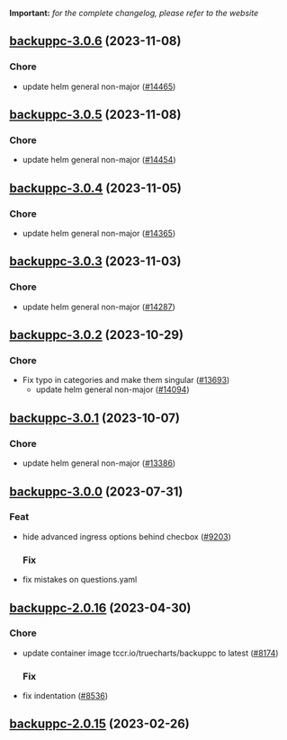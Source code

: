 **Important:**
*for the complete changelog, please refer to the website*












## [backuppc-3.0.6](https://github.com/truecharts/charts/compare/backuppc-3.0.5...backuppc-3.0.6) (2023-11-08)

### Chore

- update helm general non-major ([#14465](https://github.com/truecharts/charts/issues/14465))
  
  


## [backuppc-3.0.5](https://github.com/truecharts/charts/compare/backuppc-3.0.4...backuppc-3.0.5) (2023-11-08)

### Chore

- update helm general non-major ([#14454](https://github.com/truecharts/charts/issues/14454))
  
  


## [backuppc-3.0.4](https://github.com/truecharts/charts/compare/backuppc-3.0.3...backuppc-3.0.4) (2023-11-05)

### Chore

- update helm general non-major ([#14365](https://github.com/truecharts/charts/issues/14365))
  
  


## [backuppc-3.0.3](https://github.com/truecharts/charts/compare/backuppc-3.0.2...backuppc-3.0.3) (2023-11-03)

### Chore

- update helm general non-major ([#14287](https://github.com/truecharts/charts/issues/14287))
  
  


## [backuppc-3.0.2](https://github.com/truecharts/charts/compare/backuppc-3.0.1...backuppc-3.0.2) (2023-10-29)

### Chore

- Fix typo in categories and make them singular ([#13693](https://github.com/truecharts/charts/issues/13693))
  - update helm general non-major ([#14094](https://github.com/truecharts/charts/issues/14094))
  
  


## [backuppc-3.0.1](https://github.com/truecharts/charts/compare/backuppc-3.0.0...backuppc-3.0.1) (2023-10-07)

### Chore

- update helm general non-major ([#13386](https://github.com/truecharts/charts/issues/13386))
  
  





## [backuppc-3.0.0](https://github.com/truecharts/charts/compare/backuppc-2.0.16...backuppc-3.0.0) (2023-07-31)

### Feat

- hide advanced ingress options behind checbox ([#9203](https://github.com/truecharts/charts/issues/9203))
  
  ### Fix

- fix mistakes on questions.yaml
  
  


## [backuppc-2.0.16](https://github.com/truecharts/charts/compare/backuppc-2.0.15...backuppc-2.0.16) (2023-04-30)

### Chore

- update container image tccr.io/truecharts/backuppc to latest ([#8174](https://github.com/truecharts/charts/issues/8174))
  
  ### Fix

- fix indentation ([#8536](https://github.com/truecharts/charts/issues/8536))
  
  


## [backuppc-2.0.15](https://github.com/truecharts/charts/compare/backuppc-2.0.14...backuppc-2.0.15) (2023-02-26)
